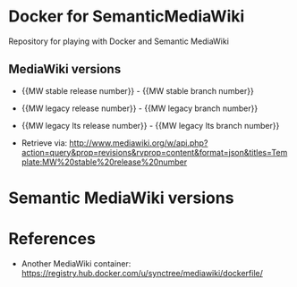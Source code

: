 # Docker for SemanticMediaWiki
Repository for playing with Docker and Semantic MediaWiki


## MediaWiki versions

* {{MW stable release number}} - {{MW stable branch number}}
* {{MW legacy release number}} - {{MW legacy branch number}}
* {{MW legacy lts release number}} - {{MW legacy lts branch number}}

* Retrieve via: http://www.mediawiki.org/w/api.php?action=query&prop=revisions&rvprop=content&format=json&titles=Template:MW%20stable%20release%20number


# Semantic MediaWiki versions


# References

* Another MediaWiki container: https://registry.hub.docker.com/u/synctree/mediawiki/dockerfile/

